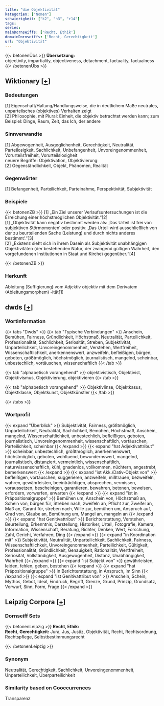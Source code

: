 ```yaml
---
title: "die Objektivität"
kategorien: ["Nomen"]
schwierigkeit: ["k2", "h3", "r14"]
tags:
series:
mainDornseiffs: ['Recht, Ethik']
domainDornseiffs: ['Recht, Gerechtigkeit']
url: "Objektivität"
---
```


{{< betonenÜbs >}}
**Übersetzung:**  
objectivity, impartiality, objectiveness, detachment, factuality, factualness  
{{< /betonenÜbs >}}

## Wiktionary [[+](https://de.wiktionary.org/wiki/Objektivität)]

### Bedeutungen
[1] Eigenschaft/Haltung/Handlungsweise, die in deutlichem Maße neutrales, unparteiisches (objektives) Verhalten zeigt  
[2] Philosophie, mit Plural: Einheit, die objektiv betrachtet werden kann; zum Beispiel: Dinge, Raum, Zeit, das Ich, der andere  

### Sinnverwandte
[1] Abgewogenheit, Ausgeglichenheit, Gerechtigkeit, Neutralität, Parteilosigkeit, Sachlichkeit, Unbefangenheit, Unvoreingenommenheit, Vorurteilsfreiheit, Vorurteilslosigheit  
neuere Begriffe: Objektivation, Objektivierung  
[2] Gegenständlichkeit, Objekt, Phänomen, Realität  

### Gegenwörter
[1] Befangenheit, Parteilichkeit, Parteinahme, Perspektivität, Subjektivität  

### Beispiele
{{< betonenZB >}}
[1] „Ein Ziel unserer Verlaufsuntersuchungen ist die Erreichung einer höchstmöglichen Objektivität.“[2]  
[1] „Objektivität kann negativ bestimmt werden als: ‚Das Urteil ist frei von subjektiven Störmomenten‘ oder positiv: ‚Das Urteil wird ausschließlich von der zu beurteilenden Sache (Leistung) und durch nichts anderes bestimmt‘.“[3]  
[2] „Existenz sieht sich in ihrem Dasein als Subjektivität unabhängigen Objektivitäten (der bestehenden Natur, der zwingend gültigen Wahrheit, den vorgefundenen Institutionen in Staat und Kirche) gegenüber.“[4]  

{{< /betonenZB >}}
### Herkunft
Ableitung (Suffigierung) vom Adjektiv objektiv mit dem Derivatem (Ableitungsmorphem) -ität[1]  



## dwds [[+](https://www.dwds.de/wb/Objektivität)]

### Wortinformation
{{< tabs "Dwds" >}}
{{< tab "Typische Verbindungen" >}}
Anschein, Bemühen, Fairness, Gründlichkeit, Höchstmaß, Neutralität, Parteilichkeit, Professionalität, Sachlichkeit, Seriosität, Streben, Subjektivität, Unparteilichkeit, Unvoreingenommenheit, Verstehen, Wertfreiheit, Wissenschaftlichkeit, anerkennenswert, anzweifeln, befleißigen, bürgen, geboten, größtmöglich, höchstmöglich, journalistisch, mangelnd, scheinbar, unbestechlich, vortäuschen, wissenschaftlich
{{< /tab >}}

{{< tab "alphabetisch vorangehend" >}}
objektivistisch, Objektivist, Objektivismus, Objektivierung, objektivieren
{{< /tab >}}

{{< tab "alphabetisch vorangehend" >}}
Objektivlinse, Objektkasus, Objektklasse, Objektkunst, Objektkünstler
{{< /tab >}}

{{< /tabs >}}

### Wortprofil
{{< expand "Überblick" >}} Subjektivität, Fairness, größtmöglich, Unparteilichkeit, Neutralität, Sachlichkeit, Bemühen, Höchstmaß, Anschein, mangelnd, Wissenschaftlichkeit, unbestechlich, befleißigen, geboten, journalistisch, Unvoreingenommenheit, wissenschaftlich, vortäuschen, Parteilichkeit, scheinbar {{< /expand >}}
{{< expand "hat Adjektivattribut" >}} scheinbar, unbestechlich, größtmöglich, anerkennenswert, höchstmöglich, geboten, wohltuend, bewundernswert, mangelnd, journalistisch, distanziert, vermeintlich, wissenschaftlich, naturwissenschaftlich, kühl, gnadenlos, vollkommen, nüchtern, angestrebt, bemerkenswert {{< /expand >}}
{{< expand "ist Akk./Dativ-Objekt von" >}} befleißigen, vortäuschen, suggerieren, anzweifeln, mißtrauen, bezweifeln, wahren, gewährleisten, beeinträchtigen, absprechen, vermissen, voraussetzen, bescheinigen, garantieren, bewahren, betonen, beweisen, erfordern, vorwerfen, erwarten {{< /expand >}}
{{< expand "ist in Präpositionalgruppe" >}} Bemühen um, Anschein von, Höchstmaß an, Schein von, bürgen für, Streben nach, zweifeln an, Pflicht zur, Zweifel an, Maß an, Garant für, streben nach, Wille zur, bemühen um, Anspruch auf, Grad von, Glaube an, Bemühung um, Mangel an, mangeln an {{< /expand >}}
{{< expand "hat Genitivattribut" >}} Berichterstattung, Verstehen, Beurteilung, Erkenntnis, Darstellung, Historiker, Urteil, Fotografie, Kamera, Information, Wissenschaft, Beratung, Richter, Denken, Wert, Forschung, Zahl, Gericht, Verfahren, Ding {{< /expand >}}
{{< expand "in Koordination mit" >}} Subjektivität, Neutralität, Unparteilichkeit, Sachlichkeit, Fairness, Wissenschaftlichkeit, Unvoreingenommenheit, Parteilichkeit, Gültigkeit, Professionalität, Gründlichkeit, Genauigkeit, Rationalität, Wertfreiheit, Seriosität, Vollständigkeit, Ausgewogenheit, Distanz, Unabhängigkeit, Wahrheit {{< /expand >}}
{{< expand "ist Subjekt von" >}} gewährleisten, leiden, fehlen, geben, bestehen {{< /expand >}}
{{< expand "hat Präpositionalgruppe" >}} in Berichterstattung, in Anspruch, im Sinn {{< /expand >}}
{{< expand "ist Genitivattribut von" >}} Anschein, Schein, Mythos, Gebot, Ideal, Eindruck, Begriff, Grenze, Grund, Prinzip, Grundsatz, Vorwurf, Sinn, Form, Frage {{< /expand >}}

## Leipzig Corpora [[+](https://corpora.uni-leipzig.de/en/res?word=Objektivität&corpusId=deu_newscrawl-public_2018)]

### Dornseiff Sets
{{< betonenLeipzig >}}
**Recht, Ethik:**  
**Recht, Gerechtigkeit:** Jura, Jus, Justiz, Objektivität, Recht, Rechtsordnung, Rechtspflege, Selbstbestimmungsrecht  

{{< /betonenLeipzig >}}

### Synonym
Neutralität, Gerechtigkeit, Sachlichkeit, Unvoreingenommenheit, Unparteilichkeit, Überparteilichkeit


### Similarity based on Cooccurrences
Transparenz

